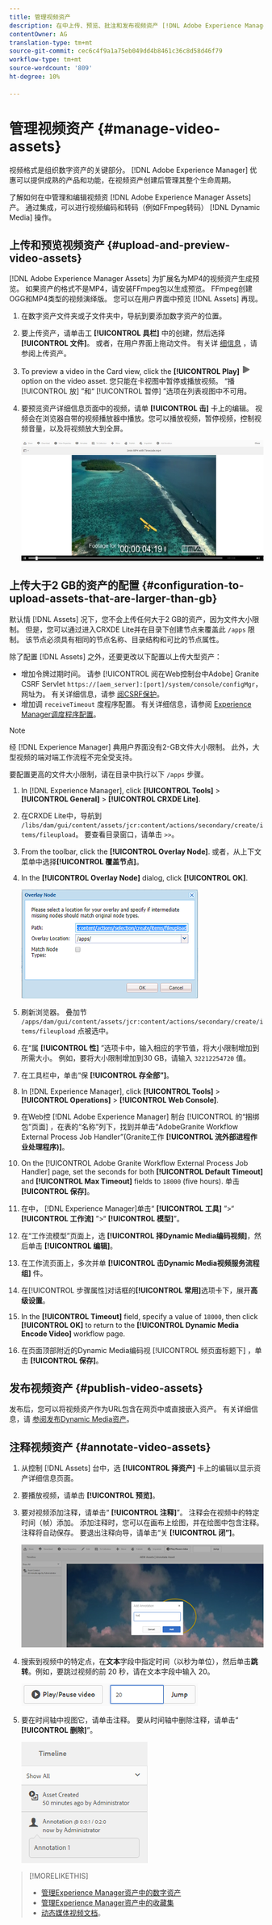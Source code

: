 ```yaml
---
title: 管理视频资产
description: 在中上传、预览、批注和发布视频资产 [!DNL Adobe Experience Manager]。
contentOwner: AG
translation-type: tm+mt
source-git-commit: cec6c4f9a1a75eb049dd4b8461c36c8d58d46f79
workflow-type: tm+mt
source-wordcount: '809'
ht-degree: 10%

---
```



# 管理视频资产 {#manage-video-assets}

视频格式是组织数字资产的关键部分。 [!DNL Adobe Experience Manager] 优惠可以提供成熟的产品和功能，在视频资产创建后管理其整个生命周期。

了解如何在中管理和编辑视频资 [!DNL Adobe Experience Manager Assets]产。 通过集成，可以进行视频编码和转码（例如FFmpeg转码） [!DNL Dynamic Media] 操作。

## 上传和预览视频资产 {#upload-and-preview-video-assets}

[!DNL Adobe Experience Manager Assets] 为扩展名为MP4的视频资产生成预览。 如果资产的格式不是MP4，请安装FFmpeg包以生成预览。 FFmpeg创建OGG和MP4类型的视频演绎版。 您可以在用户界面中预览 [!DNL Assets] 再现。

1. 在数字资产文件夹或子文件夹中，导航到要添加数字资产的位置。
1. 要上传资产，请单击工 **[!UICONTROL 具栏]** 中的创建，然后选择 **[!UICONTROL 文件]**。 或者，在用户界面上拖动文件。 有关详 [细信息](manage-assets.md#uploading-assets) ，请参阅上传资产。
1. To preview a video in the Card view, click the **[!UICONTROL Play]** ![play option](assets/do-not-localize/play.png) option on the video asset. 您只能在卡视图中暂停或播放视频。 “播 [!UICONTROL 放] ”和“ [!UICONTROL 暂停] ”选项在列表视图中不可用。

1. 要预览资产详细信息页面中的视频，请单 **[!UICONTROL 击]** 卡上的编辑。 视频会在浏览器自带的视频播放器中播放。您可以播放视频，暂停视频，控制视频音量，以及将视频放大到全屏。

   ![视频播放控件](assets/video-playback-controls.png)

## 上传大于2 GB的资产的配置 {#configuration-to-upload-assets-that-are-larger-than-gb}

默认情 [!DNL Assets] 况下，您不会上传任何大于2 GB的资产，因为文件大小限制。 但是，您可以通过进入CRXDE Lite并在目录下创建节点来覆盖此 `/apps` 限制。 该节点必须具有相同的节点名称、目录结构和可比的节点属性。

除了配置 [!DNL Assets] 之外，还要更改以下配置以上传大型资产：

* 增加令牌过期时间。 请参 [!UICONTROL 阅在Web控制台中Adobe] Granite CSRF Servlet `https://[aem_server]:[port]/system/console/configMgr`，网址为。 有关详细信息，请参 [阅CSRF保护](/help/sites-developing/csrf-protection.md)。
* 增加调 `receiveTimeout` 度程序配置。 有关详细信息，请参阅 [Experience Manager调度程序配置](https://docs.adobe.com/content/help/en/experience-manager-dispatcher/using/configuring/dispatcher-configuration.html#renders-options)。

>[!NOTE]
>
>经 [!DNL Experience Manager] 典用户界面没有2-GB文件大小限制。 此外，大型视频的端对端工作流程不完全受支持。

要配置更高的文件大小限制，请在目录中执行以下 `/apps` 步骤。

1. In [!DNL Experience Manager], click **[!UICONTROL Tools]** > **[!UICONTROL General]** > **[!UICONTROL CRXDE Lite]**.
1. 在CRXDE Lite中，导航到 `/libs/dam/gui/content/assets/jcr:content/actions/secondary/create/items/fileupload`。 要查看目录窗口，请单击 `>>`。
1. From the toolbar, click the **[!UICONTROL Overlay Node]**. 或者，从上下文菜单中选择&#x200B;**[!UICONTROL 覆盖节点]**。
1. In the **[!UICONTROL Overlay Node]** dialog, click **[!UICONTROL OK]**.

   ![叠加节点](assets/overlay-node-path.png)

1. 刷新浏览器。 叠加节 `/apps/dam/gui/content/assets/jcr:content/actions/secondary/create/items/fileupload` 点被选中。
1. 在“属 **[!UICONTROL 性]** ”选项卡中，输入相应的字节值，将大小限制增加到所需大小。 例如，要将大小限制增加到30 GB，请输入 `32212254720` 值。

1. 在工具栏中，单击“保 **[!UICONTROL 存全部”]**。
1. In [!DNL Experience Manager], click **[!UICONTROL Tools]** > **[!UICONTROL Operations]** > **[!UICONTROL Web Console]**.
1. 在Web控 [!DNL Adobe Experience Manager] 制台 [!UICONTROL 的“捆绑包”页面] ，在表的“名称”列下，找到并单击“AdobeGranite Workflow External Process Job Handler”(Granite工作 **[!UICONTROL 流外部进程作业处理程序)]**。
1. On the [!UICONTROL Adobe Granite Workflow External Process Job Handler] page, set the seconds for both **[!UICONTROL Default Timeout]** and **[!UICONTROL Max Timeout]** fields to `18000` (five hours). 单击&#x200B;**[!UICONTROL 保存]**。
1. 在中， [!DNL Experience Manager]单击“ **[!UICONTROL 工具]** ”>“ **[!UICONTROL 工作流]** ”>“ **[!UICONTROL 模型]**”。
1. 在“工作流模型”页面上，选 **[!UICONTROL 择Dynamic Media编码视频]**，然后单击 **[!UICONTROL 编辑]**。
1. 在工作流页面上，多次并单 **[!UICONTROL 击Dynamic Media视频服务流程组]** 件。
1. 在[!UICONTROL 步骤属性]对话框的&#x200B;**[!UICONTROL 常用]**&#x200B;选项卡下，展开&#x200B;**高级设置**。
1. In the **[!UICONTROL Timeout]** field, specify a value of `18000`, then click **[!UICONTROL OK]** to return to the **[!UICONTROL Dynamic Media Encode Video]** workflow page.
1. 在页面顶部附近的Dynamic Media编码视 [!UICONTROL 频页面标题下] ，单击 **[!UICONTROL 保存]**。

## 发布视频资产 {#publish-video-assets}

发布后，您可以将视频资产作为URL包含在网页中或直接嵌入资产。 有关详细信息，请 [参阅发布Dynamic Media资产](/help/assets/publishing-dynamicmedia-assets.md)。

## 注释视频资产 {#annotate-video-assets}

1. 从控制 [!DNL Assets] 台中，选 **[!UICONTROL 择资产]** 卡上的编辑以显示资产详细信息页面。
1. 要播放视频，请单击 **[!UICONTROL 预览]**。
1. 要对视频添加注释，请单击“ **[!UICONTROL 注释]**”。 注释会在视频中的特定时间（帧）添加。 添加注释时，您可以在画布上绘图，并在绘图中包含注释。 注释将自动保存。 要退出注释向导，请单击“关 **[!UICONTROL 闭”]**。

   ![在视频帧上绘制和添加注释](assets/annotate-video.png)

1. 搜索到视频中的特定点，在&#x200B;**文本**&#x200B;字段中指定时间（以秒为单位），然后单击&#x200B;**跳转**。例如，要跳过视频的前 20 秒，请在文本字段中输入 20。

   ![在视频中搜索时间以跳过指定秒数](assets/seek-in-video.png)

1. 要在时间轴中视图它，请单击注释。 要从时间轴中删除注释，请单击“ **[!UICONTROL 删除]**”。

   ![视图注释和时间轴中的详细信息](assets/timeline-view-annotation.png)

>[!MORELIKETHIS]
>
>* [管理Experience Manager资产中的数字资产](/help/assets/manage-assets.md)
>* [管理Experience Manager资产中的收藏集](/help/assets/manage-collections.md)
>* [动态媒体视频文档](/help/assets/video.md)。

